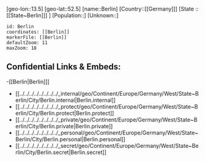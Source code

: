 ﻿---
location: [52.5,13.5]
mapzoom: [7,12] 
mapmarker: city 
type: City
tags:
- geo/City


SpocWebEntityId: 29130
isDeleted: false
confidential: public

---
[geo-lon::13.5]
[geo-lat::52.5]
[name::Berlin]
[Country::[[Germany]]]
[State ::[[State~Berlin]]] ]
[Population::]
[Unknown::]


```leaflet
id: Berlin
coordinates: [[Berlin]]
markerFile: [[Berlin]]
defaultZoom: 11 
maxZoom: 18
```


## Confidential Links & Embeds: 
-[[Berlin|Berlin]]] 
- [[../../../../../../../../_internal/geo/Continent/Europe/Germany/West/State~Berlin/City/Berlin.internal|Berlin.internal]] 
- [[../../../../../../../../_protect/geo/Continent/Europe/Germany/West/State~Berlin/City/Berlin.protect|Berlin.protect]] 
- [[../../../../../../../../_private/geo/Continent/Europe/Germany/West/State~Berlin/City/Berlin.private|Berlin.private]] 
- [[../../../../../../../../_personal/geo/Continent/Europe/Germany/West/State~Berlin/City/Berlin.personal|Berlin.personal]] 
- [[../../../../../../../../_secret/geo/Continent/Europe/Germany/West/State~Berlin/City/Berlin.secret|Berlin.secret]] 
